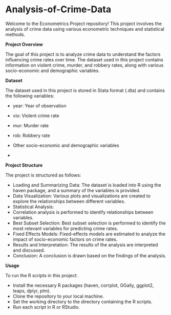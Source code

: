 # Analysis-of-Crime-Data
Welcome to the Econometrics Project repository! This project involves the analysis of crime data using various econometric techniques and statistical methods.


**Project Overview**

The goal of this project is to analyze crime data to understand the factors influencing crime rates over time. The dataset used in this project contains information on violent crime, murder, and robbery rates, along with various socio-economic and demographic variables.


**Dataset**

The dataset used in this project is stored in Stata format (.dta) and contains the following variables:
- year: Year of observation
- vio: Violent crime rate
- mur: Murder rate
- rob: Robbery rate
- Other socio-economic and demographic variables

- 
**Project Structure**

The project is structured as follows:
- Loading and Summarizing Data: The dataset is loaded into R using the haven package, and a summary of the variables is provided.
- Data Visualization: Various plots and visualizations are created to explore the relationships between different variables.
- Statistical Analysis:
- Correlation analysis is performed to identify relationships between variables.
- Best Subset Selection: Best subset selection is performed to identify the most relevant variables for predicting crime rates.
- Fixed Effects Models: Fixed-effects models are estimated to analyze the impact of socio-economic factors on crime rates.
- Results and Interpretation: The results of the analysis are interpreted and discussed.
- Conclusion: A conclusion is drawn based on the findings of the analysis.


**Usage**

To run the R scripts in this project:
- Install the necessary R packages (haven, corrplot, GGally, ggplot2, leaps, dplyr, plm).
- Clone the repository to your local machine.
- Set the working directory to the directory containing the R scripts.
- Run each script in R or RStudio.
